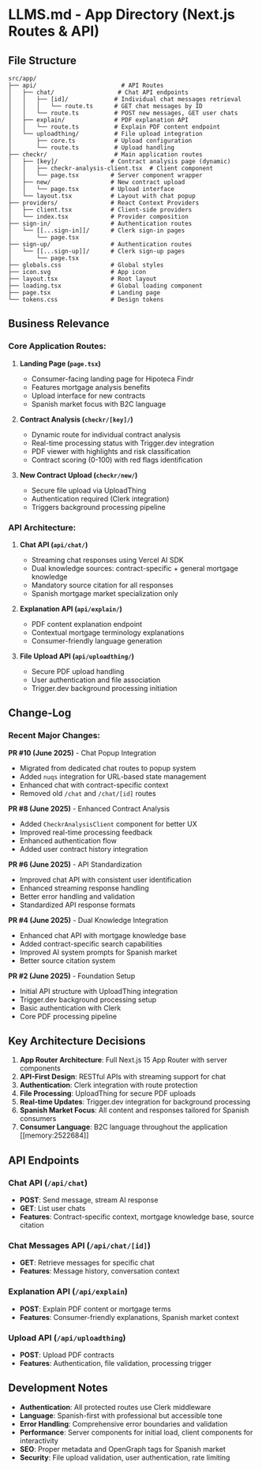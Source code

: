 # LLMS.md - App Directory (Next.js Routes & API)

## File Structure

```
src/app/
├── api/                        # API Routes
│   ├── chat/                  # Chat API endpoints
│   │   ├── [id]/             # Individual chat messages retrieval
│   │   │   └── route.ts      # GET chat messages by ID
│   │   └── route.ts          # POST new messages, GET user chats
│   ├── explain/              # PDF explanation API
│   │   └── route.ts          # Explain PDF content endpoint
│   └── uploadthing/          # File upload integration
│       ├── core.ts           # Upload configuration
│       └── route.ts          # Upload handling
├── checkr/                   # Main application routes
│   ├── [key]/               # Contract analysis page (dynamic)
│   │   ├── checkr-analysis-client.tsx  # Client component
│   │   └── page.tsx         # Server component wrapper
│   ├── new/                 # New contract upload
│   │   └── page.tsx         # Upload interface
│   └── layout.tsx           # Layout with chat popup
├── providers/               # React Context Providers
│   ├── client.tsx           # Client-side providers
│   └── index.tsx            # Provider composition
├── sign-in/                 # Authentication routes
│   └── [[...sign-in]]/      # Clerk sign-in pages
│       └── page.tsx
├── sign-up/                 # Authentication routes
│   └── [[...sign-up]]/      # Clerk sign-up pages
│       └── page.tsx
├── globals.css              # Global styles
├── icon.svg                 # App icon
├── layout.tsx               # Root layout
├── loading.tsx              # Global loading component
├── page.tsx                 # Landing page
└── tokens.css               # Design tokens
```

## Business Relevance

### Core Application Routes:

1. **Landing Page (`page.tsx`)**

   - Consumer-facing landing page for Hipoteca Findr
   - Features mortgage analysis benefits
   - Upload interface for new contracts
   - Spanish market focus with B2C language

2. **Contract Analysis (`checkr/[key]/`)**

   - Dynamic route for individual contract analysis
   - Real-time processing status with Trigger.dev integration
   - PDF viewer with highlights and risk classification
   - Contract scoring (0-100) with red flags identification

3. **New Contract Upload (`checkr/new/`)**
   - Secure file upload via UploadThing
   - Authentication required (Clerk integration)
   - Triggers background processing pipeline

### API Architecture:

1. **Chat API (`api/chat/`)**

   - Streaming chat responses using Vercel AI SDK
   - Dual knowledge sources: contract-specific + general mortgage knowledge
   - Mandatory source citation for all responses
   - Spanish mortgage market specialization only

2. **Explanation API (`api/explain/`)**

   - PDF content explanation endpoint
   - Contextual mortgage terminology explanations
   - Consumer-friendly language generation

3. **File Upload API (`api/uploadthing/`)**
   - Secure PDF upload handling
   - User authentication and file association
   - Trigger.dev background processing initiation

## Change-Log

### Recent Major Changes:

**PR #10 (June 2025)** - Chat Popup Integration

- Migrated from dedicated chat routes to popup system
- Added `nuqs` integration for URL-based state management
- Enhanced chat with contract-specific context
- Removed old `/chat` and `/chat/[id]` routes

**PR #8 (June 2025)** - Enhanced Contract Analysis

- Added `CheckrAnalysisClient` component for better UX
- Improved real-time processing feedback
- Enhanced authentication flow
- Added user contract history integration

**PR #6 (June 2025)** - API Standardization

- Improved chat API with consistent user identification
- Enhanced streaming response handling
- Better error handling and validation
- Standardized API response formats

**PR #4 (June 2025)** - Dual Knowledge Integration

- Enhanced chat API with mortgage knowledge base
- Added contract-specific search capabilities
- Improved AI system prompts for Spanish market
- Better source citation system

**PR #2 (June 2025)** - Foundation Setup

- Initial API structure with UploadThing integration
- Trigger.dev background processing setup
- Basic authentication with Clerk
- Core PDF processing pipeline

## Key Architecture Decisions

1. **App Router Architecture**: Full Next.js 15 App Router with server components
2. **API-First Design**: RESTful APIs with streaming support for chat
3. **Authentication**: Clerk integration with route protection
4. **File Processing**: UploadThing for secure PDF uploads
5. **Real-time Updates**: Trigger.dev integration for background processing
6. **Spanish Market Focus**: All content and responses tailored for Spanish consumers
7. **Consumer Language**: B2C language throughout the application [[memory:2522684]]

## API Endpoints

### Chat API (`/api/chat`)

- **POST**: Send message, stream AI response
- **GET**: List user chats
- **Features**: Contract-specific context, mortgage knowledge base, source citation

### Chat Messages API (`/api/chat/[id]`)

- **GET**: Retrieve messages for specific chat
- **Features**: Message history, conversation context

### Explanation API (`/api/explain`)

- **POST**: Explain PDF content or mortgage terms
- **Features**: Consumer-friendly explanations, Spanish market context

### Upload API (`/api/uploadthing`)

- **POST**: Upload PDF contracts
- **Features**: Authentication, file validation, processing trigger

## Development Notes

- **Authentication**: All protected routes use Clerk middleware
- **Language**: Spanish-first with professional but accessible tone
- **Error Handling**: Comprehensive error boundaries and validation
- **Performance**: Server components for initial load, client components for interactivity
- **SEO**: Proper metadata and OpenGraph tags for Spanish market
- **Security**: File upload validation, user authentication, rate limiting
